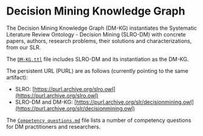 # Decision Mining Knowledge Graph

The Decision Mining Knowledge Graph (DM-KG) instantiates the Systematic Literature Review Ontology - Decision Mining (SLRO-DM) with concrete papers, authors, research problems, their solutions and characterizations, from our SLR.

The [`DM-KG.ttl`](DM-KG.ttl) file includes SLRO-DM and its instantiation as the DM-KG.  

The persistent URL (PURL) are as follows (currently pointing to the same artifact):
- SLRO: [https://purl.archive.org/slro.owl](https://purl.archive.org/slro.owl)
- SLRO-DM and DM-KG: [https://purl.archive.org/slr/decisionmining.owl](https://purl.archive.org/slr/decisionmining.owl)

The [`Competency questions.md`](<Competency questions.md>) file lists a number of competency questions for DM practitioners and researchers.